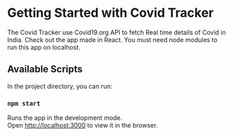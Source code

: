 # Getting Started with Covid Tracker

The Covid Tracker use Covid19.org API to fetch Real time details of Covid in India.
Check out the app made in React.
You must need node modules to run this app on localhost.


## Available Scripts

In the project directory, you can run:

### `npm start`

Runs the app in the development mode.\
Open [http://localhost:3000](http://localhost:3000) to view it in the browser.


